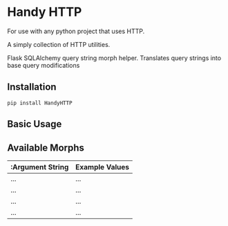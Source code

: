 # Handy HTTP

For use with any python project that uses HTTP.

A simply collection of HTTP utilities.

Flask SQLAlchemy query string morph helper. Translates query strings into base query modifications

## Installation

```
pip install HandyHTTP
```
## Basic Usage

## Available Morphs

|:Argument String|Example Values|
|---|---|
|...|...|
|...|...|
|...|...|
|...|...|
